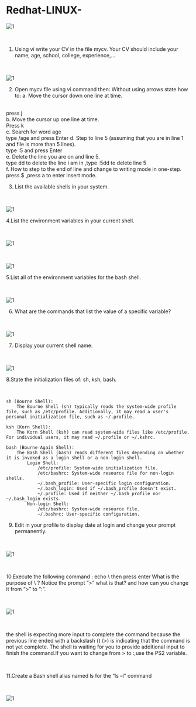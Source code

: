 # Redhat-LINUX-
![1](https://www.redhat.com/themes/custom/rhdc/img/red-hat-social-share.jpg)
<html></br></html>

1. Using vi write your CV in the file mycv. Your CV should include your name, age, school,
college, experience,...
<html></br></html>

![1](https://github.com/NooranTarek/RedhatLinux/blob/main/lab3/lab3_q1.png?raw=true)

2. Open mycv file using vi command then: Without using arrows state how to:
a. Move the cursor down one line at time.
<html></br></html>
press j
<html></br></html>
b. Move the cursor up one line at time.
<html></br></html>
Press k
<html></br></html>
c. Search for word age
<html></br></html>
type /age and press Enter
d. Step to line 5 (assuming that you are in line 1 and file is more than 5 lines).
<html></br></html>
type :5 and press Enter
<html></br></html>
e. Delete the line you are on and line 5.
<html></br></html>
type dd to delete the line i am in ,type :5dd to delete line 5
<html></br></html>
f. How to step to the end of line and change to writing mode in one-step.
<html></br></html>
press $ ,press a to enter insert mode.
<html></br></html>


3. List the available shells in your system.
<html></br></html>

![1]( https://github.com/NooranTarek/RedhatLinux/blob/main/lab3/lab3_q3.png?raw=true)

4.List the environment variables in your current shell.
<html></br></html>

![1]( https://github.com/NooranTarek/RedhatLinux/blob/main/lab3/lab3_q4.1.png?raw=true)
<html></br></html>

![1](  https://github.com/NooranTarek/RedhatLinux/blob/main/lab3/lab3_q4.2.png?raw=true)

5.List all of the environment variables for the bash shell.
<html></br></html>

![1](https://github.com/NooranTarek/RedhatLinux/blob/main/lab3/lab3_q5.png?raw=true)

6. What are the commands that list the value of a specific variable?
<html></br></html>

![1]( https://github.com/NooranTarek/RedhatLinux/blob/main/lab3/lab3_q6.png?raw=true)


7. Display your current shell name.
<html></br></html>

![1](  https://github.com/NooranTarek/RedhatLinux/blob/main/lab3/lab3_q7.png?raw=true)


8.State the initialization files of: sh, ksh, bash.
<html></br></html>

    sh (Bourne Shell):
        The Bourne Shell (sh) typically reads the system-wide profile file, such as /etc/profile. Additionally, it may read a user's personal initialization file, such as ~/.profile.

    ksh (Korn Shell):
        The Korn Shell (ksh) can read system-wide files like /etc/profile. For individual users, it may read ~/.profile or ~/.kshrc.

    bash (Bourne Again Shell):
        The Bash Shell (bash) reads different files depending on whether it is invoked as a login shell or a non-login shell.
            Login Shell:
                /etc/profile: System-wide initialization file.
                /etc/bashrc: System-wide resource file for non-login shells.
                ~/.bash_profile: User-specific login configuration.
                ~/.bash_login: Used if ~/.bash_profile doesn't exist.
                ~/.profile: Used if neither ~/.bash_profile nor ~/.bash_login exists.
            Non-login Shell:
                /etc/bashrc: System-wide resource file.
                ~/.bashrc: User-specific configuration.


9. Edit in your profile to display date at login and change your prompt permanently.
<html></br></html>

![1](https://github.com/NooranTarek/RedhatLinux/blob/main/lab3/lab3_q9.png?raw=true)

<html></br></html>

10.Execute the following command :
echo \ then press enter
What is the purpose of \ ?
Notice the prompt ”>” what is that? and how can you change it from “>” to “:”.
<html></br></html>

![1](https://github.com/NooranTarek/RedhatLinux/blob/main/lab3/lab3_q10.2.png?raw=true)

<html></br></html>

the shell is expecting more input to complete the command because the previous line ended with a backslash (\)
(>) is indicating that the command is not yet complete. The shell is waiting for you to provide additional 
input to finish the command.If you want to change from > to :,use the PS2 variable.

 <html></br></html>

11.Create a Bash shell alias named ls for the “ls –l” command
<html></br></html>

![1]( https://github.com/NooranTarek/RedhatLinux/blob/main/lab3/lab3_q11.png?raw=true)

